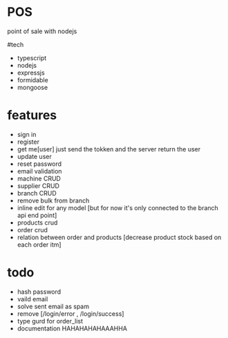 # POS
point of sale with nodejs

#tech
- typescript
- nodejs
- expressjs
- formidable
- mongoose

# features 
- sign in 
- register
- get me[user] just send the tokken and the server return the user
- update user
- reset password
- email validation
- machine CRUD
- supplier CRUD
- branch CRUD
- remove bulk from branch
- inline edit for any model [but for now it's only connected to the branch api end point]
- products crud
- order crud
- relation between order and products [decrease product stock based on each order itm]
# todo
- hash password
- vaild email
- solve sent email as spam
- remove [/login/error , /login/success]
- type gurd for order_list 
- documentation HAHAHAHAHAAAHHA